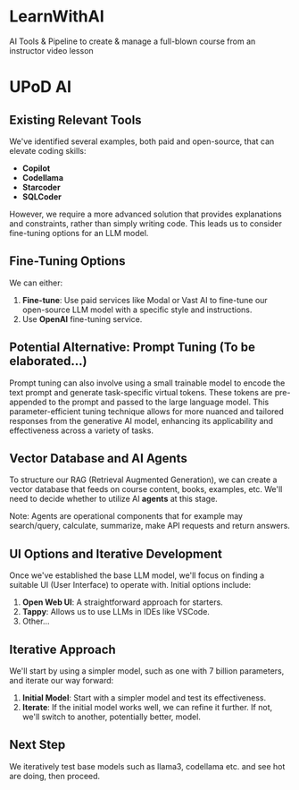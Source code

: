 # LearnWithAI
AI Tools &amp; Pipeline to create &amp; manage a full-blown course from an instructor video lesson


# UPoD AI
## Existing Relevant Tools

We've identified several examples, both paid and open-source, that can elevate coding skills:

* __Copilot__
* __Codellama__
* __Starcoder__
* __SQLCoder__

However, we require a more advanced solution that provides explanations and constraints, rather than simply writing code. This leads us to consider fine-tuning options for an LLM model.

## Fine-Tuning Options

We can either:

1. **Fine-tune**: Use paid services like Modal or Vast AI to fine-tune our open-source LLM model with a specific style and instructions.
2. Use __OpenAI__ fine-tuning service.

## Potential Alternative: Prompt Tuning (To be elaborated...)
Prompt tuning can also involve using a small trainable model to encode the text prompt and generate task-specific virtual tokens. These tokens are pre-appended to the prompt and passed to the large language model. This parameter-efficient tuning technique allows for more nuanced and tailored responses from the generative AI model, enhancing its applicability and effectiveness across a variety of tasks.

## Vector Database and AI Agents

To structure our RAG (Retrieval Augmented Generation), we can create a vector database that feeds on course content, books, examples, etc. We'll need to decide whether to utilize AI __agents__ at this stage.

Note: Agents are operational components that for example may search/query, calculate, summarize, make API requests and return answers.

## UI Options and Iterative Development

Once we've established the base LLM model, we'll focus on finding a suitable UI (User Interface) to operate with. Initial options include:

1. **Open Web UI**: A straightforward approach for starters.
2. **Tappy**: Allows us to use LLMs in IDEs like VSCode.
3. Other...

## Iterative Approach

We'll start by using a simpler model, such as one with 7 billion parameters, and iterate our way forward:

1. **Initial Model**: Start with a simpler model and test its effectiveness.
2. **Iterate**: If the initial model works well, we can refine it further. If not, we'll switch to another, potentially better, model.

## Next Step
We iteratively test base models such as llama3, codellama etc. and see hot are doing, then proceed.